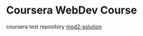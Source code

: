 # Coursera WebDev Course
coursera test repository
[mod2-solution](https://github.com/yogitasahni22/Coursera-WebDev-Assignments/tree/master/mod2-solution)<br>
